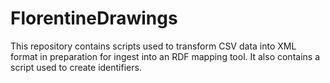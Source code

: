 # FlorentineDrawings
This repository contains scripts used to transform CSV data into XML format in preparation for ingest into an RDF mapping tool.
It also contains a script used to create identifiers.
